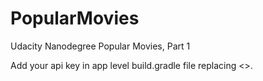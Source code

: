 # PopularMovies
Udacity Nanodegree Popular Movies, Part 1

Add your api key in app level build.gradle file replacing <<your api key>>.
